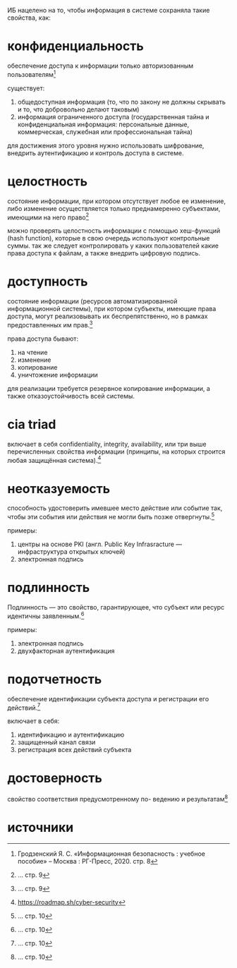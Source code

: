 ИБ нацелено на то, чтобы информация в системе сохраняла такие свойства, как:
# конфиденциальность
обеспечение доступа к информации только авторизованным пользователям[^1]

существует:
1. общедоступная информация (то, что по закону не должны скрывать и то, что добровольно делают таковым)
2. информация ограниченного доступа (государственная тайна и  конфиденциальная информация: персональные данные, коммерческая, служебная или профессиональная тайна)

для достижения этого уровня нужно использовать шифрование, внедрить аутентификацию и контроль доступа в системе.
# целостность
состояние информации, при котором отсутствует любое ее изменение, либо изменение осуществляется только преднамеренно субъектами, имеющими на него право[^2]

можно проверять целостность информации с помощью хеш-функций (hash function), которые в свою очередь используют контрольные суммы. так же следует контролировать у каких пользователей какие права доступа к файлам, а также внедрить цифровую подпись.
# доступность
состояние информации (ресурсов автоматизированной информационной системы), при котором субъекты, имеющие права доступа, могут реализовывать их беспрепятственно, но в рамках предоставленных им прав.[^2]

права доступа бывают:
1. на чтение
2. изменение
3. копирование
4. уничтожение информации

для реализации требуется резервное копирование информации, а также отказоустойчивость всей системы. 
# cia triad
включает в себя confidentiality, integrity, availability, или три выше перечисленных свойства информации (принципы, на которых строится любая защищённая система).[^4]
# неотказуемость
способность удостоверить имевшее место действие или событие так, чтобы эти события или действия не могли быть позже отвергнуты.[^3]

примеры:
1. центры на основе PKI (англ. Public Key Infrasracture — инфраструктура открытых ключей)
2. электронная подпись
# подлинность
Подлинность — это свойство, гарантирующее, что субъект или ресурс идентичны заявленным.[^3]

примеры:
1. электронная подпись
2. двухфакторная аутентификация
# подотчетность 
обеспечение идентификации субъекта доступа и регистрации его действий.[^3]

включает в себя:
1. идентификацию и аутентификацию
2. защищенный канал связи
3. регистрация всех действий субъекта
# достоверность
свойство соответствия предусмотренному по- ведению и результатам[^3]
# источники
[^1]: Гродзенский Я. С. «Информационная безопасность : учебное пособие» – Москва : РГ-Пресс, 2020. стр. 8
[^2]: … стр. 9
[^3]: … стр. 10
[^4]: https://roadmap.sh/cyber-security